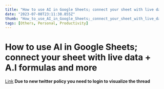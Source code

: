```yaml
---
title: "How to use AI in Google Sheets; connect your sheet with live data + A.I formulas and more "
date: "2023-07-08T23:11:38.855Z"
thumb: "How_to_use_AI_in_Google_Sheets;_connect_your_sheet_with_live_data_+_A.I_formulas_and_more_.png"
tags: [Others, Personal, Productivity]
---
```


# How to use AI in Google Sheets; connect your sheet with live data + A.I formulas and more

[Link](https://twitter.com/TheJasSingh/status/1674042802533982209)
**Due to new twitter policy you need to login to visualize the thread**

